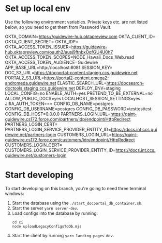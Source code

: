 # Set up local env

Use the following environment variables. Private keys etc. are not listed below,
so you need to get them from Password Vault.

OKTA_DOMAIN=https://guidewire-hub.oktapreview.com
OKTA_CLIENT_ID=
OKTA_CLIENT_SECRET=
OKTA_IDP=
OKTA_ACCESS_TOKEN_ISSUER=https://guidewire-hub.oktapreview.com/oauth2/ausj9ftnbxOqfGU4U0h7
OKTA_ACCESS_TOKEN_SCOPES=NODE_Hawaii_Docs_Web.read
OKTA_ACCESS_TOKEN_AUDIENCE=Guidewire
APP_BASE_URL=http://localhost:8081
SESSION_KEY=
DOC_S3_URL=https://docportal-content.staging.ccs.guidewire.net
PORTAL2_S3_URL=https://portal2-content.omega2-andromeda.guidewire.net
ELASTIC_SEARCH_URL=https://docsearch-doctools.staging.ccs.guidewire.net
DEPLOY_ENV=staging
LOCAL_CONFIG=no
ENABLE_AUTH=yes
PRETEND_TO_BE_EXTERNAL=no
ALLOW_PUBLIC_DOCS=yes
LOCALHOST_SESSION_SETTINGS=yes
JIRA_AUTH_TOKEN===
CONFIG_DB_NAME=postgres
CONFIG_DB_USERNAME=postgres
CONFIG_DB_PASSWORD=testtesttest
CONFIG_DB_HOST=0.0.0.0
PARTNERS_LOGIN_URL=https://qaint-guidewire.cs172.force.com/partners/idp/endpoint/HttpRedirect
PARTNERS_LOGIN_CERT=
PARTNERS_LOGIN_SERVICE_PROVIDER_ENTITY_ID=https://docs.int.ccs.guidewire.net/partners-login
CUSTOMERS_LOGIN_URL=https://qaint-guidewire.cs172.force.com/customers/idp/endpoint/HttpRedirect
CUSTOMERS_LOGIN_CERT=
CUSTOMERS_LOGIN_SERVICE_PROVIDER_ENTITY_ID=https://docs.int.ccs.guidewire.net/customers-login

# Start developing

To start developing on this branch, you're going to need three terminal windows:

1. Start the database using the `./start_docportal_db_container.sh`.
2. Start the server `yarn server-dev`.
3. Load configs into the database by running:
   ```
   cd ci
   node uploadLegacyConfigsToDb.mjs
   ```
4. Start the client by running `yarn landing-pages-dev`.
